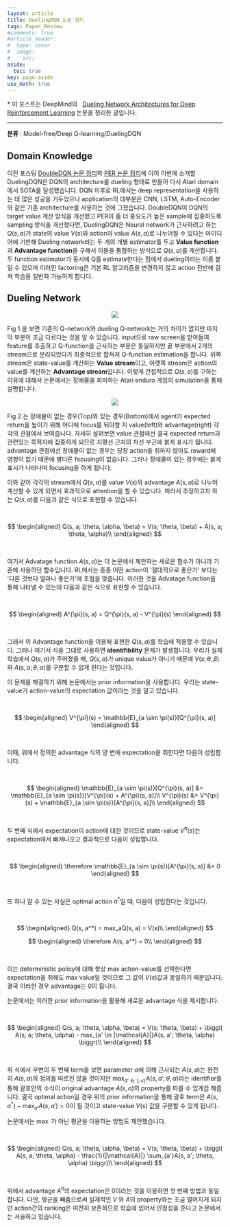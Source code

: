 ```yaml
---
layout: article
title: DuelingDQN 논문 정리
tags: Paper_Review
#comments: true
#article_header:
#  type: cover
#  image:
#    src:
aside:
  toc: true
key: page-aside
use_math: true
---
```


  \* 이 포스트는 DeepMind의
  &nbsp;&nbsp;[Dueling Network Architectures for Deep Reinforcement Learning](https://arxiv.org/pdf/1511.06581.pdf) 논문을 정리한 글입니다.

  ----------------------------------------------------------------------

**분류** : Model-free/Deep Q-learning/DuelingDQN

## Domain Knowledge

  이전 포스팅 [DoubleDQN 논문 정리](https://Lotymuah.github.io/2022/01/05/DoubleDQN-%EB%85%BC%EB%AC%B8-%EC%A0%95%EB%A6%AC.html)와 [PER 논문 정리](https://Lotymuah.github.io/2022/01/06/PER-%EB%85%BC%EB%AC%B8-%EC%A0%95%EB%A6%AC.html)에 이어 이번에 소개할 DuelingDQN은 DQN의 architecture를 dueling 형태로 만들어 다시 Atari domain에서 SOTA를 달성했습니다. DQN 이후로 RL에서는 deep representation을 사용하는 데 많은 성공을 거두었으나 application의 대부분은 CNN, LSTM, Auto-Encoder와 같은 기존 architecture를 사용하는 것에 그쳤습니다. DoubleDQN이 DQN의 target value 계산 방식을 개선했고 PER이 좀 더 중요도가 높은 sample에 집중하도록 sampling 방식을 개선했다면, DuelingDQN은 Neural network가 근사하려고 하는 $Q(s, a)$가 state의 value $V(s)$와 action의 value $A(s, a)$로 나누어질 수 있다는 아이디어에 기반해 Dueling network라는 두 개의 개별 estimator를 두고 **Value function**과 **Advantage function**을 구해서 이들을 통합하는 방식으로 $Q(s, a)$를 계산합니다. 두 function estimator가 동시에 Q를 estimate한다는 점에서 dueling이라는 이름 붙일 수 있으며 이러한 factoring은 기본 RL 알고리즘을 변경하지 않고 action 전반에 걸쳐 학습을 일반화 가능하게 합니다.

## Dueling Network

<p align="center"><img src="https://github.com/Lotymuah/Lotymuah.github.io/blob/master/dueling_architect.png?raw=true"></p>  

  Fig 1.을 보면 기존의 Q-network와 dueling Q-network는 거의 차이가 없지만 마지막 부분이 조금 다르다는 것을 알 수 있습니다. input으로 raw screen을 받아들여 feature를 추출하고 Q-function을 근사하는 부분은 동일하지만 끝 부분에서 2개의 stream으로 분리되었다가 최종적으로 합쳐져 Q-function estimation을 합니다. 위쪽 stream은 state-value를 계산하는 **Value stream**이고, 아랫쪽 stream은 action의 value를 계산하는 **Advantage stream**입니다. 이렇게 간접적으로 $Q(s, a)$를 구하는 이유에 대해서 논문에서는 장애물을 회피하는 Atari enduro 게임의 simulation을 통해 설명합니다.


<p align="center"><img src="https://github.com/Lotymuah/Lotymuah.github.io/blob/master/Dueling_enduro_game.png?raw=true"></p>  

  Fig 2.는 장애물이 없는 경우(Top)와 있는 경우(Bottom)에서 agent가 expected return을 높이기 위해 어디에 focus를 둬야할 지 value(left)와 advantage(right) 각각의 관점에서 보여줍니다. 자세히 살펴보면 value 관점에선 결국 expected return과 관련있는 목적지에 집중하게 되므로 지평선 근처의 차선 부근에 붉게 표시가 됩니다. advantage 관점에선 장애물이 없는 경우는 당장 action을 취하지 않아도 reward에 영향이 없기 때문에 별다른 focusing이 없습니다. 그러나 장애물이 있는 경우에는 붉게 표시가 나타나며 focusing을 하게 됩니다.

  이와 같이 각각의 stream에서 $Q(s, a)$를 value $V(s)$와 advantage $A(s, a)$로 나누어 계산할 수 있게 되면서 효과적으로 attention을 할 수 있습니다. 따라서 추정하고자 하는 $Q(s, a)$를 다음과 같은 식으로 표현할 수 있습니다.

<br/>

$$
\begin{aligned}
Q(s, a; \theta, \alpha, \beta) = V(s; \theta, \beta) + A(s, a; \theta, \alpha)\\
\end{aligned}
$$

<br/>

  여기서 Advatage function $A(s, a)$는 이 논문에서 제안하는 새로운 함수가 아니라 기존에 사용하던 함수입니다. RL에서는 종종 어떤 action이 '절대적으로 좋은가' 보다는 '다른 것보다 얼마나 좋은가'에 초점을 맞춥니다. 이러한 것을 Advatage function을 통해 나타낼 수 있는데 다음과 같은 식으로 표현할 수 있습니다.

<br/>

$$
\begin{aligned}
A^{\pi}(s, a) = Q^{\pi}(s, a) - V^{\pi}(s)
\end{aligned}
$$

<br/>

  그래서 이 Advantage function을 이용해 표현한 $Q(s, a)$를 학습에 적용할 수 있습니다. 그러나 여기서 식을 그대로 사용하면 **identifibility** 문제가 발생합니다. 우리가 실제 학습에서 $Q(s, a)$가 주어졌을 때, $Q(s, a)$가 unique value가 아니기 때문에 $V(s; \theta, \beta)$ 와 $A(s, a; \theta, \alpha)$를 구분할 수 없게 된다는 것입니다.

  이 문제를 해결하기 위해 논문에서는 prior information을 사용합니다. 우리는 state-value가 action-value의 expectation 값이라는 것을 알고 있습니다.

<br/>

$$
\begin{aligned}
V^{\pi}(s) = \mathbb{E}_{a \sim \pi(s)}[Q^{\pi}(s, a)]
\end{aligned}
$$

<br/>

  이때, 위에서 정의한 advantage 식의 양 변에 expectation을 취한다면 다음이 성립합니다.

<br/>

$$
\begin{aligned}
\mathbb{E}_{a \sim \pi(s)}[Q^{\pi}(s, a)] &= \mathbb{E}_{a \sim \pi(s)}[V^{\pi}(s) + A^{\pi}(s, a)]\\
V^{\pi}(s) &= V^{\pi}(s) + \mathbb{E}_{a \sim \pi(s)}[A^{\pi}(s, a)]\\
\end{aligned}
$$

<br/>

  두 번째 식에서 expectation이 action에 대한 것이므로 state-value $V^{\pi}(s)$는 expectation에서 빠져나오고 결과적으로 다음이 성립합니다.

<br/>

$$
\begin{aligned}
\therefore \mathbb{E}_{a \sim \pi(s)}[A^{\pi}(s, a)] &= 0
\end{aligned}
$$

<br/>

또 하나 알 수 있는 사실은 optimal action $a^*$일 때, 다음이 성립한다는 것입니다.

<br/>

$$
\begin{aligned}
Q(s, a^*) = max_aQ(s, a) = V(s)\\
\end{aligned}
$$

$$
\begin{aligned}
\therefore A(s, a^*) = 0\\
\end{aligned}
$$

<br/>

  이는 deterministic policy에 대해 항상 max action-value를 선택한다면 expectation을 취해도 max value일 것이므로 그 값이 $V(s)$값과 동일하기 때문입니다. 결국 이러한 경우 advantage는 0이 됩니다.

  논문에서는 이러한 prior information을 활용해 새로운 advantage 식을 제시합니다.

<br/>

$$
\begin{aligned}
Q(s, a; \theta, \alpha, \beta) = V(s; \theta, \beta) + \biggl( A(s, a; \theta, \alpha) - max_{a' \in |\mathcal{A}|}A(s, a'; \theta, \alpha) \biggr)\\
\end{aligned}
$$

<br/>

  위 식에서 우변의 두 번째 term을 보면 parameter $\alpha$에 의해 근사되는 $A(s, a)$는 완전히 $A(s, a)$의 정의를 따르진 않을 것이지만 $\max_{a' \in \mid \mathcal{A} \mid} A(s, a'; \theta, \alpha)$라는 identifier를 통해 괄호안의 수식이 original advantage $A(s, a)$의 property를 따를 수 있게끔 해줍니다. 결국 optimal action일 경우 위의 prior information을 통해 괄호 term은 $A(s, a^*) - \max_{a'}A(s, a') = 0$이 될 것이고 state-value $V(s)$ 값을 구분할 수 있게 됩니다.  

  논문에서는 $\max$ 가 아닌 평균을 이용하는 방법도 제안했습니다.

<br/>

$$
\begin{aligned}
Q(s, a; \theta, \alpha, \beta) = V(s; \theta, \beta) + \biggl( A(s, a; \theta, \alpha) - \frac{1}{|\mathcal{A}|} \sum_{a'}A(s, a'; \theta, \alpha) \biggr)\\
\end{aligned}
$$

<br/>

  위에서 advantage $A^{\pi}$의 expectation은 0이라는 것을 이용하면 첫 번째 방법과 동일합니다. 다만, 평균을 빼줌으로써 실제적인 $V$ 와 $A$의 property와는 조금 멀어지게 되지만 action간의 ranking은 여전히 보존하므로 학습에 있어서 안정성을 준다고 논문에서는 서술하고 있습니다.
